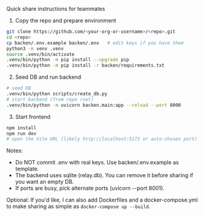 Quick share instructions for teammates

1) Copy the repo and prepare environment

```bash
git clone https://github.com/<your-org-or-username>/<repo>.git
cd <repo>
cp backen/.env.example backen/.env   # edit keys if you have them
python3 -m venv .venv
source .venv/bin/activate
.venv/bin/python -m pip install --upgrade pip
.venv/bin/python -m pip install -r backen/requirements.txt
```

2) Seed DB and run backend

```bash
# seed DB
.venv/bin/python scripts/create_db.py
# start backend (from repo root)
.venv/bin/python -m uvicorn backen.main:app --reload --port 8000
```

3) Start frontend

```bash
npm install
npm run dev
# open the Vite URL (likely http://localhost:5173 or auto-chosen port)
```

Notes:
- Do NOT commit .env with real keys. Use backen/.env.example as template.
- The backend uses sqlite (relay.db). You can remove it before sharing if you want an empty DB.
- If ports are busy, pick alternate ports (uvicorn --port 8001).

Optional: If you'd like, I can also add Dockerfiles and a docker-compose.yml to make sharing as simple as `docker-compose up --build`.
